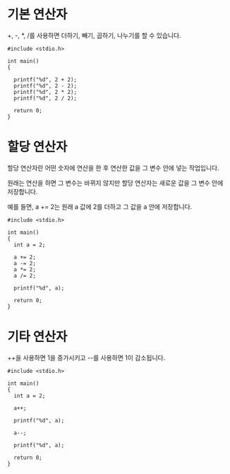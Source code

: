 # 기본 연산자
+, -, *, /를 사용하면 더하기, 빼기, 곱하기, 나누기를 할 수 있습니다.

```
#include <stdio.h>

int main()
{

  printf("%d", 2 + 2);
  printf("%d", 2 - 2);
  printf("%d", 2 * 2);
  printf("%d", 2 / 2);

  return 0;
}
```

# 할당 연산자
할당 연산자란 어떤 숫자에 연산을 한 후 연산한 값을 그 변수 안에 넣는 작업입니다.

원래는 연산을 하면 그 변수는 바뀌지 않지만 할당 연산자는 새로운 값을 그 변수 안에 저장합니다.

예를 들면, a += 2는 원래 a 값에 2를 더하고 그 값을 a 안에 저장합니다.

```
#include <stdio.h>

int main()
{
  int a = 2;

  a += 2;
  a -= 2;
  a *= 2;
  a /= 2;

  printf("%d", a);

  return 0;
}
```

# 기타 연산자
++을 사용하면 1을 증가시키고 --를 사용하면 1이 감소됩니다.

```
#include <stdio.h>

int main()
{
  int a = 2;

  a++;

  printf("%d", a);

  a--;

  printf("%d", a);

  return 0;
}
```

